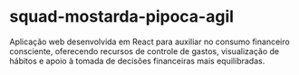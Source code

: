 # squad-mostarda-pipoca-agil
Aplicação web desenvolvida em React para auxiliar no consumo financeiro consciente, oferecendo recursos de controle de gastos, visualização de hábitos e apoio à tomada de decisões financeiras mais equilibradas.

